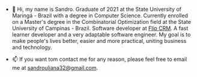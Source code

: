 - 👋 Hi, my name is Sandro. Graduate of 2021 at the State University of Maringá - Brazil with a degree in Computer Science. 
Currently enrolled on a Master's degree in the Combinatorial Optimization field at the State University of Campinas - Brazil.
Software developer at [Flip CRM](https://flipcrm.com.br/).
A fast learner developer and a very adaptable software engineer. My goal is to make people's lives better, easier and more practical, uniting business and technology.

- 📫 If you want tom contact me for any reason, please feel free to email me at sandrouliana32@gmail.com.

<!---
shsandro/shsandro is a ✨ special ✨ repository because its `README.md` (this file) appears on your GitHub profile.
You can click the Preview link to take a look at your changes.
--->
